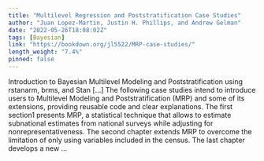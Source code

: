 ```yaml
---
title: "Multilevel Regression and Poststratification Case Studies"
author: "Juan Lopez-Martin, Justin H. Phillips, and Andrew Gelman"
date: "2022-05-26T18:08:02Z"
tags: [Bayesian]
link: "https://bookdown.org/jl5522/MRP-case-studies/"
length_weight: "7.4%"
pinned: false
---
```


Introduction to Bayesian Multilevel Modeling and Poststratification using rstanarm, brms, and Stan [...] The following case studies intend to introduce users to Multilevel Modeling and Poststratification (MRP) and some of its extensions, providing reusable code and clear explanations. The first section1 presents MRP, a statistical technique that allows to estimate subnational estimates from national surveys while adjusting for nonrepresentativeness. The second chapter extends MRP to overcome the limitation of only using variables included in the census. The last chapter develops a new ...
